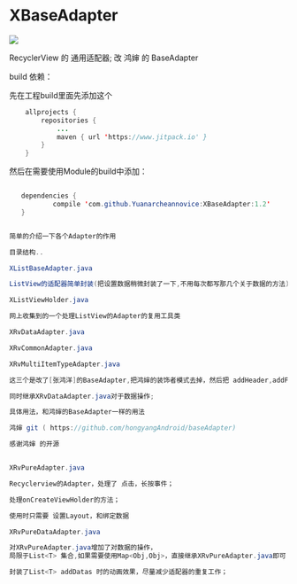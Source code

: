 # XBaseAdapter

[![](https://www.jitpack.io/v/Yuanarcheannovice/BaseAdapterDemo.svg)](https://www.jitpack.io/#Yuanarcheannovice/BaseAdapterDemo)

RecyclerView 的 通用适配器;  改 鸿婶 的 BaseAdapter

build 依赖：

先在工程build里面先添加这个
```java
	allprojects {
		repositories {
			...
			maven { url 'https://www.jitpack.io' }
		}
	}
 ```
 然后在需要使用Module的build中添加：
 ```java
 
 	dependencies {
	        compile 'com.github.Yuanarcheannovice:XBaseAdapter:1.2'
	}

 ```
 ```java

简单的介绍一下各个Adapter的作用

目录结构..		

XListBaseAdapter.java	

ListView的适配器简单封装(把设置数据稍微封装了一下,不用每次都写那几个关于数据的方法)

XListViewHolder.java 

网上收集到的一个处理ListView的Adapter的复用工具类

XRvDataAdapter.java	

XRvCommonAdapter.java	

XRvMultiItemTypeAdapter.java	

这三个是改了[张鸿洋]的BaseAdapter,把鸿婶的装饰者模式去掉，然后把 addHeader,addFooter,糅合到MultiItemTypeAdapter里面,

同时继承XRvDataAdapter.java对于数据操作;

具体用法，和鸿婶的BaseAdapter一样的用法

鸿婶 git ( https://github.com/hongyangAndroid/baseAdapter)

感谢鸿婶 的开源


XRvPureAdapter.java	

Recyclerview的Adapter，处理了 点击，长按事件；

处理onCreateViewHolder的方法；

使用时只需要 设置Layout，和绑定数据

XRvPureDataAdapter.java

对XRvPureAdapter.java增加了对数据的操作，
局限于List<T> 集合,如果需要使用Map<Obj,Obj>，直接继承XRvPureAdapter.java即可；

封装了List<T> addDatas 时的动画效果，尽量减少适配器的重复工作；
 ```

